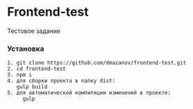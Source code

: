 # Frontend-test
Тестовое задание

### Установка
```
1. git clone https://github.com/dmazanov/frontend-test.git
2. cd frontend-test
3. npm i
4. для сборки проекта в папку dist:
   gulp build
5. для автоматической компиляции изменений в проекте:
	 gulp
```